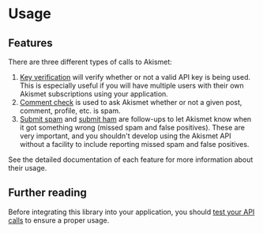 # Usage

## Features
There are three different types of calls to Akismet:

1. [Key verification](features/key_verification.md) will verify whether or not a valid API key is being used. This is especially useful if you will have multiple users with their own Akismet subscriptions using your application.
2. [Comment check](features/comment_check.md) is used to ask Akismet whether or not a given post, comment, profile, etc. is spam.
3. [Submit spam](features/submit_spam.md) and [submit ham](features/submit_ham.md) are follow-ups to let Akismet know when it got something wrong (missed spam and false positives). These are very important, and you shouldn't develop using the Akismet API without a facility to include reporting missed spam and false positives.

See the detailed documentation of each feature for more information about their usage.

## Further reading
Before integrating this library into your application, you should [test your API calls](testing.md) to ensure a proper usage.
